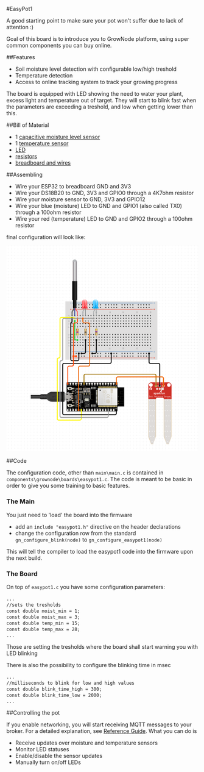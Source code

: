 #EasyPot1

A good starting point to make sure your pot won't suffer due to lack of attention :)

Goal of this board is to introduce you to GrowNode platform, using super common components you can buy online.

##Features

- Soil moisture level detection with configurable low/high treshold
- Temperature detection
- Access to online tracking system to track your growing progress

The board is equipped with LED showing the need to water your plant, excess light and temperature out of target. They will start to blink fast when the parameters are exceeding a treshold, and low when getting lower than this.

##Bill of Material

- 1 [capacitive moisture level sensor](https://it.aliexpress.com/item/32864255890.html?spm=a2g0o.search0302.0.0.5c99558eRVKgmF&algo_pvid=fe8b7ef4-2e3a-4970-850d-d82c474e6777&aem_p4p_detail=202201051246061694626298027740030537040&algo_exp_id=fe8b7ef4-2e3a-4970-850d-d82c474e6777-0R)
- 1 [temperature sensor](https://it.aliexpress.com/item/1005001636433931.html?spm=a2g0o.productlist.0.0.2be22a659R9vD1&algo_pvid=29a85c9b-c44a-4d82-88d4-d77f482607d7&aem_p4p_detail=202201051248362525021342591050030527186&algo_exp_id=29a85c9b-c44a-4d82-88d4-d77f482607d7-5&pdp_ext_f=%7B%22sku_id%22%3A%2212000016918505158%22%7D&pdp_pi=-1%3B1.68%3B-1%3BEUR+1.29%40salePrice%3BEUR%3Bsearch-mainSearch)
- [LED](https://it.aliexpress.com/item/32626322055.html?spm=a2g0o.productlist.0.0.637b3bcfbiyAa5&algo_pvid=4d6cd08f-f9b7-4ff3-9a05-e983cb1dd17c&aem_p4p_detail=202201051257527368520968769800030588268&algo_exp_id=4d6cd08f-f9b7-4ff3-9a05-e983cb1dd17c-35&pdp_ext_f=%7B%22sku_id%22%3A%2259399079352%22%7D&pdp_pi=-1%3B3.03%3B-1%3BEUR+0.96%40salePrice%3BEUR%3Bsearch-mainSearch)
- [resistors](https://it.aliexpress.com/item/1005002631550177.html?spm=a2g0o.productlist.0.0.20cdbd970OCIhw&algo_pvid=9eff731c-5630-4da2-8214-68107f77e5b0&aem_p4p_detail=202201051259481008733339598140030601318&algo_exp_id=9eff731c-5630-4da2-8214-68107f77e5b0-0&pdp_ext_f=%7B%22sku_id%22%3A%2212000021480015801%22%7D&pdp_pi=-1%3B1.9%3B-1%3BEUR+0.79%40salePrice%3BEUR%3Bsearch-mainSearch)
- [breadboard and wires](https://it.aliexpress.com/item/4000805673115.html?spm=a2g0o.productlist.0.0.13c056a4HYIA1P&algo_pvid=3b89dd30-2e62-4c5e-9f47-a3d1ba448ff9&aem_p4p_detail=20220116111751259270886284480019365032&algo_exp_id=3b89dd30-2e62-4c5e-9f47-a3d1ba448ff9-14&pdp_ext_f=%7B%22sku_id%22%3A%2210000008092850406%22%7D&pdp_pi=-1%3B0.87%3B-1%3BEUR+0.59%40salePrice%3BEUR%3Bsearch-mainSearch)

##Assembling

- Wire your ESP32 to breadboard GND and 3V3
- Wire your DS18B20 to GND, 3V3 and GPIO0 through a 4K7ohm resistor
- Wire your moisture sensor to GND, 3V3 and GPIO12 
- Wire your blue (moisture) LED to GND and GPIO1 (also called TX0) through a 100ohm resistor
- Wire your red (temperature) LED to GND and GPIO2 through a 100ohm resistor

final configuration will look like:

![board](resources/images/board_easypot1_wiring.png)

##Code

The configuration code, other than `main\main.c` is contained in `components\grownode\boards\easypot1.c`. The code is meant to be basic in order to give you some training to basic features.

### The Main

You just need to 'load' the board into the firmware

- add an `include "easypot1.h"` directive on the header declarations
- change the configuration row from the standard `gn_configure_blink(node)` to `gn_configure_easypot1(node)` 

This will tell the compiler to load the easypot1 code into the firmware upon the next build.

### The Board

On top of `easypot1.c` you have some configuration parameters:

```
...
//sets the tresholds
const double moist_min = 1;
const double moist_max = 3;
const double temp_min = 15;
const double temp_max = 28;
...
```

Those are setting the tresholds where the board shall start warning you with LED blinking

There is also the possibility to configure the blinking time in msec

```
...
//milliseconds to blink for low and high values
const double blink_time_high = 300;
const double blink_time_low = 2000;
...
```

##Controlling the pot

If you enable networking, you will start receiving MQTT messages to your broker. For a detailed explanation, see [Reference Guide](reference.md).
What you can do is
 - Receive updates over moisture and temperature sensors
 - Monitor LED statuses
 - Enable/disable the sensor updates
 - Manually turn on/off LEDs 